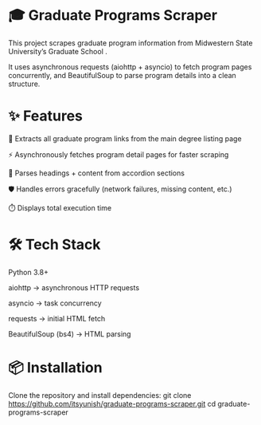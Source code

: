 # 🎓 Graduate Programs Scraper

This project scrapes graduate program information from Midwestern State University’s Graduate School
.

It uses asynchronous requests (aiohttp + asyncio) to fetch program pages concurrently, and BeautifulSoup to parse program details into a clean structure.

# ✨ Features

🔗 Extracts all graduate program links from the main degree listing page

⚡ Asynchronously fetches program detail pages for faster scraping

📝 Parses headings + content from accordion sections

🛡️ Handles errors gracefully (network failures, missing content, etc.)

⏱️ Displays total execution time

# 🛠️ Tech Stack

Python 3.8+

aiohttp
 → asynchronous HTTP requests

asyncio
 → task concurrency

requests
 → initial HTML fetch

BeautifulSoup (bs4)
 → HTML parsing

# 📦 Installation

Clone the repository and install dependencies:
git clone https://github.com/itsyunish/graduate-programs-scraper.git
cd graduate-programs-scraper

